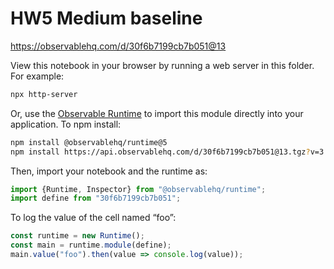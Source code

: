 # HW5 Medium baseline

https://observablehq.com/d/30f6b7199cb7b051@13

View this notebook in your browser by running a web server in this folder. For
example:

~~~sh
npx http-server
~~~

Or, use the [Observable Runtime](https://github.com/observablehq/runtime) to
import this module directly into your application. To npm install:

~~~sh
npm install @observablehq/runtime@5
npm install https://api.observablehq.com/d/30f6b7199cb7b051@13.tgz?v=3
~~~

Then, import your notebook and the runtime as:

~~~js
import {Runtime, Inspector} from "@observablehq/runtime";
import define from "30f6b7199cb7b051";
~~~

To log the value of the cell named “foo”:

~~~js
const runtime = new Runtime();
const main = runtime.module(define);
main.value("foo").then(value => console.log(value));
~~~
